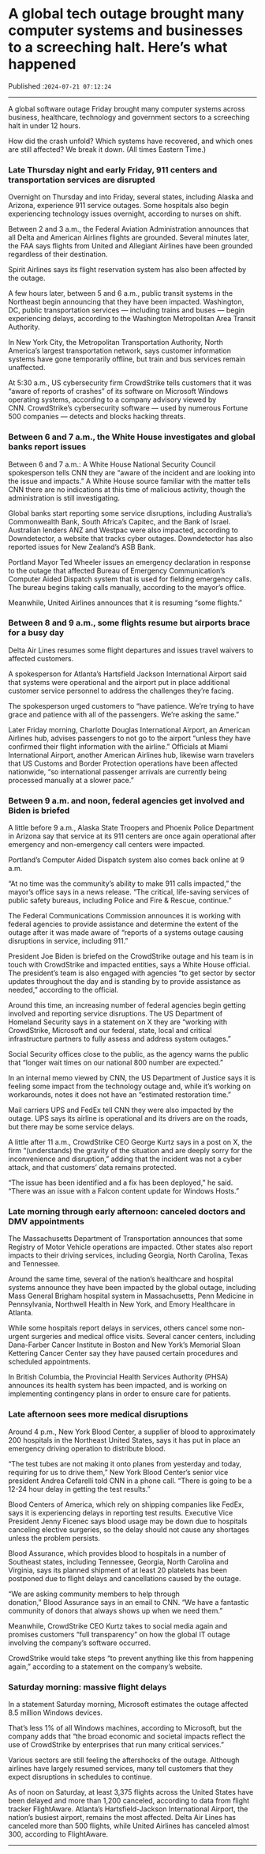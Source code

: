 # A global tech outage brought many computer systems and businesses to a screeching halt. Here’s what happened

Published :`2024-07-21 07:12:24`

---

A global software outage Friday brought many computer systems across business, healthcare, technology and government sectors to a screeching halt in under 12 hours.

How did the crash unfold? Which systems have recovered, and which ones are still affected? We break it down. (All times Eastern Time.)

### Late Thursday night and early Friday, 911 centers and transportation services are disrupted

Overnight on Thursday and into Friday, several states, including Alaska and Arizona, experience 911 service outages. Some hospitals also begin experiencing technology issues overnight, according to nurses on shift.

Between 2 and 3 a.m., the Federal Aviation Administration announces that all Delta and American Airlines flights are grounded. Several minutes later, the FAA says flights from United and Allegiant Airlines have been grounded regardless of their destination.

Spirit Airlines says its flight reservation system has also been affected by the outage.

A few hours later, between 5 and 6 a.m., public transit systems in the Northeast begin announcing that they have been impacted. Washington, DC, public transportation services — including trains and buses — begin experiencing delays, according to the Washington Metropolitan Area Transit Authority.

In New York City, the Metropolitan Transportation Authority, North America’s largest transportation network, says customer information systems have gone temporarily offline, but train and bus services remain unaffected.

At 5:30 a.m., US cybersecurity firm CrowdStrike tells customers that it was “aware of reports of crashes” of its software on Microsoft Windows operating systems, according to a company advisory viewed by CNN. CrowdStrike’s cybersecurity software — used by numerous Fortune 500 companies — detects and blocks hacking threats.

### Between 6 and 7 a.m., the White House investigates and global banks report issues

Between 6 and 7 a.m.: A White House National Security Council spokesperson tells CNN they are “aware of the incident and are looking into the issue and impacts.” A White House source familiar with the matter tells CNN there are no indications at this time of malicious activity, though the administration is still investigating.

Global banks start reporting some service disruptions, including Australia’s Commonwealth Bank, South Africa’s Capitec, and the Bank of Israel. Australian lenders ANZ and Westpac were also impacted, according to Downdetector, a website that tracks cyber outages. Downdetector has also reported issues for New Zealand’s ASB Bank.

Portland Mayor Ted Wheeler issues an emergency declaration in response to the outage that affected Bureau of Emergency Communication’s Computer Aided Dispatch system that is used for fielding emergency calls. The bureau begins taking calls manually, according to the mayor’s office.

Meanwhile, United Airlines announces that it is resuming “some flights.”

### Between 8 and 9 a.m., some flights resume but airports brace for a busy day

Delta Air Lines resumes some flight departures and issues travel waivers to affected customers.

A spokesperson for Atlanta’s Hartsfield Jackson International Airport said that systems were operational and the airport put in place additional customer service personnel to address the challenges they’re facing.

The spokesperson urged customers to “have patience. We’re trying to have grace and patience with all of the passengers. We’re asking the same.”

Later Friday morning, Charlotte Douglas International Airport, an American Airlines hub, advises passengers to not go to the airport “unless they have confirmed their flight information with the airline.” Officials at Miami International Airport, another American Airlines hub, likewise warn travelers that US Customs and Border Protection operations have been affected nationwide, “so international passenger arrivals are currently being processed manually at a slower pace.”

### Between 9 a.m. and noon, federal agencies get involved and Biden is briefed

A little before 9 a.m., Alaska State Troopers and Phoenix Police Department in Arizona say that service at its 911 centers are once again operational after emergency and non-emergency call centers were impacted.

Portland’s Computer Aided Dispatch system also comes back online at 9 a.m.

“At no time was the community’s ability to make 911 calls impacted,” the mayor’s office says in a news release. “The critical, life-saving services of public safety bureaus, including Police and Fire & Rescue, continue.”

The Federal Communications Commission announces it is working with federal agencies to provide assistance and determine the extent of the outage after it was made aware of “reports of a systems outage causing disruptions in service, including 911.”

President Joe Biden is briefed on the CrowdStrike outage and his team is in touch with CrowdStrike and impacted entities, says a White House official. The president’s team is also engaged with agencies “to get sector by sector updates throughout the day and is standing by to provide assistance as needed,” according to the official.

Around this time, an increasing number of federal agencies begin getting involved and reporting service disruptions. The US Department of Homeland Security says in a statement on X they are “working with CrowdStrike, Microsoft and our federal, state, local and critical infrastructure partners to fully assess and address system outages.”

Social Security offices close to the public, as the agency warns the public that “longer wait times on our national 800 number are expected.”

In an internal memo viewed by CNN, the US Department of Justice says it is feeling some impact from the technology outage and, while it’s working on workarounds, notes it does not have an “estimated restoration time.”

Mail carriers UPS and FedEx tell CNN they were also impacted by the outage. UPS says its airline is operational and its drivers are on the roads, but there may be some service delays.

A little after 11 a.m., CrowdStrike CEO George Kurtz says in a post on X, the firm “(understands) the gravity of the situation and are deeply sorry for the inconvenience and disruption,” adding that the incident was not a cyber attack, and that customers’ data remains protected.

“The issue has been identified and a fix has been deployed,” he said. “There was an issue with a Falcon content update for Windows Hosts.”

### Late morning through early afternoon: canceled doctors and DMV appointments

The Massachusetts Department of Transportation announces that some Registry of Motor Vehicle operations are impacted. Other states also report impacts to their driving services, including Georgia, North Carolina, Texas and Tennessee.

Around the same time, several of the nation’s healthcare and hospital systems announce they have been impacted by the global outage, including Mass General Brigham hospital system in Massachusetts, Penn Medicine in Pennsylvania, Northwell Health in New York, and Emory Healthcare in Atlanta.

While some hospitals report delays in services, others cancel some non-urgent surgeries and medical office visits. Several cancer centers, including Dana-Farber Cancer Institute in Boston and New York’s Memorial Sloan Kettering Cancer Center say they have paused certain procedures and scheduled appointments.

In British Columbia, the Provincial Health Services Authority (PHSA) announces its health system has been impacted, and is working on implementing contingency plans in order to ensure care for patients.

### Late afternoon sees more medical disruptions

Around 4 p.m., New York Blood Center, a supplier of blood to approximately 200 hospitals in the Northeast United States, says it has put in place an emergency driving operation to distribute blood.

“The test tubes are not making it onto planes from yesterday and today, requiring for us to drive them,” New York Blood Center’s senior vice president Andrea Cefarelli told CNN in a phone call. “There is going to be a 12-24 hour delay in getting the test results.”

Blood Centers of America, which rely on shipping companies like FedEx, says it is experiencing delays in reporting test results. Executive Vice President Jenny Ficenec says blood usage may be down due to hospitals canceling elective surgeries, so the delay should not cause any shortages unless the problem persists.

Blood Assurance, which provides blood to hospitals in a number of Southeast states, including Tennessee, Georgia, North Carolina and Virginia, says its planned shipment of at least 20 platelets has been postponed due to flight delays and cancellations caused by the outage.

“We are asking community members to help through donation,” Blood Assurance says in an email to CNN. “We have a fantastic community of donors that always shows up when we need them.”

Meanwhile, CrowdStrike CEO Kurtz takes to social media again and promises customers “full transparency” on how the global IT outage involving the company’s software occurred.

CrowdStrike would take steps “to prevent anything like this from happening again,” according to a statement on the company’s website.

### Saturday morning: massive flight delays

In a statement Saturday morning, Microsoft estimates the outage affected 8.5 million Windows devices.

That’s less 1% of all Windows machines, according to Microsoft, but the company adds that “the broad economic and societal impacts reflect the use of CrowdStrike by enterprises that run many critical services.”

Various sectors are still feeling the aftershocks of the outage. Although airlines have largely resumed services, many tell customers that they expect disruptions in schedules to continue.

As of noon on Saturday, at least 3,375 flights across the United States have been delayed and more than 1,200 canceled, according to data from flight tracker FlightAware. Atlanta’s Hartsfield-Jackson International Airport, the nation’s busiest airport, remains the most affected. Delta Air Lines has canceled more than 500 flights, while United Airlines has canceled almost 300, according to FlightAware.

---

